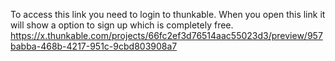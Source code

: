 To access this link you need to login to thunkable. When you open this link it will show a option to sign up which is completely free.
https://x.thunkable.com/projects/66fc2ef3d76514aac55023d3/preview/957babba-468b-4217-951c-9cbd803908a7
